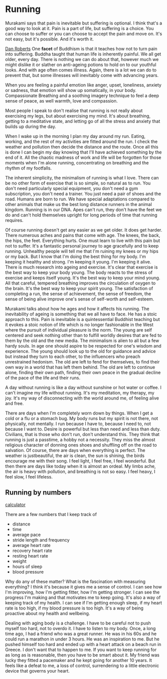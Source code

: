 # Running

Murakami says that pain is inevitable but suffering is optional. I think that's a good way to look at it. Pain is a part of life, but suffering is a choice. You can choose to suffer or you can choose to accept the pain and move on. It's not easy, but it's possible. And it's worth it.


[Dan Roberts](https://www.danroberts.com/blog/the-buddha-taught-us-how-to-avoid-turning-pain-into-suffering)
One **facet** of Buddhism is that it teaches how not to turn pain into suffering. Buddha taught that human life is inherently painful. We all get older, every day. There is nothing we can do about that, however much we might dislike it or slather on anti-ageing potions to hold on to our youthful looks. And with age often comes illness. Again, there is a lot we can do to prevent that, but some illnesses will inevitably come with advancing years.

When you are feeling a painful emotion like anger, upset, loneliness, anxiety or sadness, that emotion will show up somatically, in your body. Compassionate Breathing and a soothing imagery technique to feel a deep sense of peace, as well warmth, love and compassion.

Most people I speak to don't realise that running is not really
about exercising my legs, but about exercising my mind. It's about
breathing, getting to a meditative state, and letting go of all the
stress and anxiety that builds up during the day. 

When I wake up in the morning I plan my day around my run.
Eating, working, and the rest of my activities are fitted around the
run. I check the weather and pollution then decide the distance and
the route. Once all this is done I can begin my day knowing that
I'll have achieved something by the end of it. All the chaotic
madness of work and life will be forgotten for those moments when
I'm alone running, concentrating on breathing and the rhythm of my
footfalls. 

The inherent simplicity, the minimalism of running is what I love.
There can be no other form of exercise that is so simple, so natural
as to run. You don't need particularly special equipment, you don't need a gym subscription, you don't need a trainer. You just need a pair of shoes and the road. Humans are born to run. We have special adaptations compared to other animals that make us the best long distance runners in the animal kingdom. Running is in our DNA. Apes can't run, they don't have the feet we do and can't hold themselves upright for long periods of time that running requires.

Of course running doesn't get any easier as we get older. It does get harder. There numerous aches and pains that come with age. The knees, the back, the hips, the feet. Everything hurts. One must learn to live with this pain but not to suffer. It's a fantastic personal journey to age gracefully and to keep running. Unhealthy people will tell me that I'm ruining my knees or my hips or my back. But I know that I'm doing the best thing for my body. I'm keeping it healthy and strong. I'm keeping it young. I'm keeping it alive. There is much research into ageing and exercise. It's clear that exercise is the best way to keep your body young. The body reacts to the stress of exercise and keeps itself young. It's the best way to keep your mind young. All that careful, tempered breathing improves the circulation of oxygen to the brain. It's the best way to keep your spirit young. The satisfaction of completing a run, the sense of achievement, the sense of freedom, the sense of being alive improve one's sense of self-worth and self-esteem.

Murakami talks about how he ages and how it affects his running. The inevitability of ageing is something that we all have to face. He has a stoic approach to this. Pain is inevitable is a  quintessential Buddhist teaching but it evokes a stoic notion of life which is no longer fashionable in the West where the pursuit of individual pleasure is the norm. The young are self centered and  seek nothing other than to fulfill worldly desires that are fed to them by the old and the new media. The minimalism is alien to all but a few hardy souls. In age one should aspire to be respected for one's wisdom and experience. The young should look up to the old for guidance and advice but instead they turn to each other, to the influencers who preach unrestrained hedonism. The old are left to fend for themselves, to find their own way in a world that has left them behind. The old are left to continue alone,  finding their own path, finding their own peace in the gradual decline of the pace of the life and their runs. 


A day without running is like a day without sunshine or hot water or coffee. I can't imagine my life without running. It's my meditation, my therapy, my joy. It's my way of disconnecting with the world around me, of feeling alive and free. 



There are days when I'm completely  worn down by  things. When I get
a cold or a flu or a stomach bug. My body runs but my spirit is not
there, not physically, not mentally. I run because I have to,
because I need to, not because I want to. Desire is powerful  but
less than need and less than duty. Civilians, that is those who
don't run, don't understand this. They think that running is just a
passtime, a hobby not a necessity. They miss the almost religious
character of donning ones shoes and shuffling off on the road to
salvation.
Of course,
there are days when everything is perfect. The weather is
justbeautiful, the air is clean, the sun is shining, the birds
encourage me with their song. I feel light, I feel free, I feel
wonderful. But then there are days like today when it is almost an
ordeal. My limbs ache, the air is heavy with pollution, and
breathing is not so easy. I feel heavy, I feel slow, I feel
lifeless.

## Running by numbers

[calculator](https://runalyze.com/tools/effective-vo2max?vo2max=60.00&units=km&paces=2)

There are a few numbers that I keep track of
- distance
- time
- average pace
- stride length and frequency
- average heart rate
- recovery heart rate
- resting heart rate
- weight
- hours of sleep
- blood pressure

Why do any of these matter? What is the fascination with measuring
everything? I think it's because it gives me a sense of control. I can see how I'm improving, how I'm getting fitter, how I'm getting
stronger. I can see the progress I'm making and that motivates me to
keep going. It's also a way of keeping track of my health. I can see
if I'm getting enough sleep, if my heart rate is too high, if my
blood pressure is too high. It's a way of being proactive about my
health and wellbeing.

Dealing with aging body is a challenge. I have to be careful not to
push myself too hard, not to overdo it. I have to listen to my body.
Once, a long time ago, I had a friend who was a great runner. He was
in his 60s and he could run a marathon in under 3 hours. He was an inspiration to me. But he pushed himself too hard and ended up with a heart attack on a beach run in Greece. I don't want that to happen to me. If you  want to keep running for as long as is reasonable, then you  have to be smart about it. My friend was lucky they fitted a pacemaker and he kept going for another 10 years. It feels like a defeat to me, a loss of control, surrendering to a little electronic device that governs your heart.

